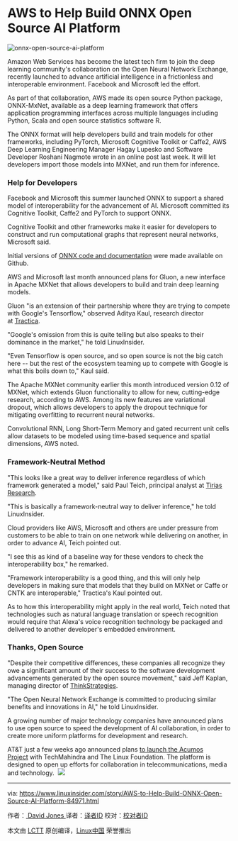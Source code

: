 AWS to Help Build ONNX Open Source AI Platform
============================================================
![onnx-open-source-ai-platform](https://www.linuxinsider.com/article_images/story_graphics_xlarge/xl-2017-onnx-1.jpg)


Amazon Web Services has become the latest tech firm to join the deep learning community's collaboration on the Open Neural Network Exchange, recently launched to advance artificial intelligence in a frictionless and interoperable environment. Facebook and Microsoft led the effort.

As part of that collaboration, AWS made its open source Python package, ONNX-MxNet, available as a deep learning framework that offers application programming interfaces across multiple languages including Python, Scala and open source statistics software R.

The ONNX format will help developers build and train models for other frameworks, including PyTorch, Microsoft Cognitive Toolkit or Caffe2, AWS Deep Learning Engineering Manager Hagay Lupesko and Software Developer Roshani Nagmote wrote in an online post last week. It will let developers import those models into MXNet, and run them for inference.

### Help for Developers

Facebook and Microsoft this summer launched ONNX to support a shared model of interoperability for the advancement of AI. Microsoft committed its Cognitive Toolkit, Caffe2 and PyTorch to support ONNX.

Cognitive Toolkit and other frameworks make it easier for developers to construct and run computational graphs that represent neural networks, Microsoft said.

Initial versions of [ONNX code and documentation][4] were made available on Github.

AWS and Microsoft last month announced plans for Gluon, a new interface in Apache MXNet that allows developers to build and train deep learning models.

Gluon "is an extension of their partnership where they are trying to compete with Google's Tensorflow," observed Aditya Kaul, research director at [Tractica][5].

"Google's omission from this is quite telling but also speaks to their dominance in the market," he told LinuxInsider.

"Even Tensorflow is open source, and so open source is not the big catch here -- but the rest of the ecosystem teaming up to compete with Google is what this boils down to," Kaul said.

The Apache MXNet community earlier this month introduced version 0.12 of MXNet, which extends Gluon functionality to allow for new, cutting-edge research, according to AWS. Among its new features are variational dropout, which allows developers to apply the dropout technique for mitigating overfitting to recurrent neural networks.

Convolutional RNN, Long Short-Term Memory and gated recurrent unit cells allow datasets to be modeled using time-based sequence and spatial dimensions, AWS noted.

### Framework-Neutral Method

"This looks like a great way to deliver inference regardless of which framework generated a model," said Paul Teich, principal analyst at [Tirias Research][6].

"This is basically a framework-neutral way to deliver inference," he told LinuxInsider.

Cloud providers like AWS, Microsoft and others are under pressure from customers to be able to train on one network while delivering on another, in order to advance AI, Teich pointed out.

"I see this as kind of a baseline way for these vendors to check the interoperability box," he remarked.

"Framework interoperability is a good thing, and this will only help developers in making sure that models that they build on MXNet or Caffe or CNTK are interoperable," Tractica's Kaul pointed out.

As to how this interoperability might apply in the real world, Teich noted that technologies such as natural language translation or speech recognition would require that Alexa's voice recognition technology be packaged and delivered to another developer's embedded environment.

### Thanks, Open Source

"Despite their competitive differences, these companies all recognize they owe a significant amount of their success to the software development advancements generated by the open source movement," said Jeff Kaplan, managing director of [ThinkStrategies][7].

"The Open Neural Network Exchange is committed to producing similar benefits and innovations in AI," he told LinuxInsider.

A growing number of major technology companies have announced plans to use open source to speed the development of AI collaboration, in order to create more uniform platforms for development and research.

AT&T just a few weeks ago announced plans [to launch the Acumos Project][8] with TechMahindra and The Linux Foundation. The platform is designed to open up efforts for collaboration in telecommunications, media and technology. 
![](https://www.ectnews.com/images/end-enn.gif)

--------------------------------------------------------------------------------

via: https://www.linuxinsider.com/story/AWS-to-Help-Build-ONNX-Open-Source-AI-Platform-84971.html

作者：[ David Jones ][a]
译者：[译者ID](https://github.com/译者ID)
校对：[校对者ID](https://github.com/校对者ID)

本文由 [LCTT](https://github.com/LCTT/TranslateProject) 原创编译，[Linux中国](https://linux.cn/) 荣誉推出

[a]:https://www.linuxinsider.com/story/AWS-to-Help-Build-ONNX-Open-Source-AI-Platform-84971.html#searchbyline
[1]:https://www.linuxinsider.com/story/AWS-to-Help-Build-ONNX-Open-Source-AI-Platform-84971.html#
[2]:https://www.linuxinsider.com/perl/mailit/?id=84971
[3]:https://www.linuxinsider.com/story/AWS-to-Help-Build-ONNX-Open-Source-AI-Platform-84971.html
[4]:https://github.com/onnx/onnx
[5]:https://www.tractica.com/
[6]:http://www.tiriasresearch.com/
[7]:http://www.thinkstrategies.com/
[8]:https://www.linuxinsider.com/story/84926.html
[9]:https://www.linuxinsider.com/story/AWS-to-Help-Build-ONNX-Open-Source-AI-Platform-84971.html
